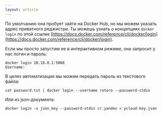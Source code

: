 ```yaml
---
layout: article
---
```


По умолчанию она пробует зайти на Docker Hub, но мы можем указать адрес приватного реджистри. Ты можешь узнать о концепциях `docker login` по этой ссылке [https://docs.docker.com/reference/cli/docker/login](https://docs.docker.com/reference/cli/docker/login).

Если мы просто запустим ее в интерактивном режиме, она запросит у нас логин и пароль:

```
docker login 10.10.0.1:5000
Username:
```

В целях автоматизации мы можем передать пароль из текстового файла:

```
cat password.txt | docker login --username rotoro --password-stdin
```

Или из json-документа:

```
docker login -u json_key --password-stdin cr.yandex < ycloud-key.json
```
